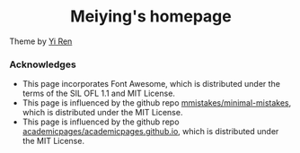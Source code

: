 
<h1 align="center">
Meiying's homepage
</h1>


Theme by [Yi Ren](https://rayeren.github.io/)


### Acknowledges
- This page incorporates Font Awesome, which is distributed under the terms of the SIL OFL 1.1 and MIT License.
- This page is influenced by the github repo [mmistakes/minimal-mistakes](https://github.com/mmistakes/minimal-mistakes), which is distributed under the MIT License.
- This page is influenced by the github repo [academicpages/academicpages.github.io](https://github.com/academicpages/academicpages.github.io), which is distributed under the MIT License.
